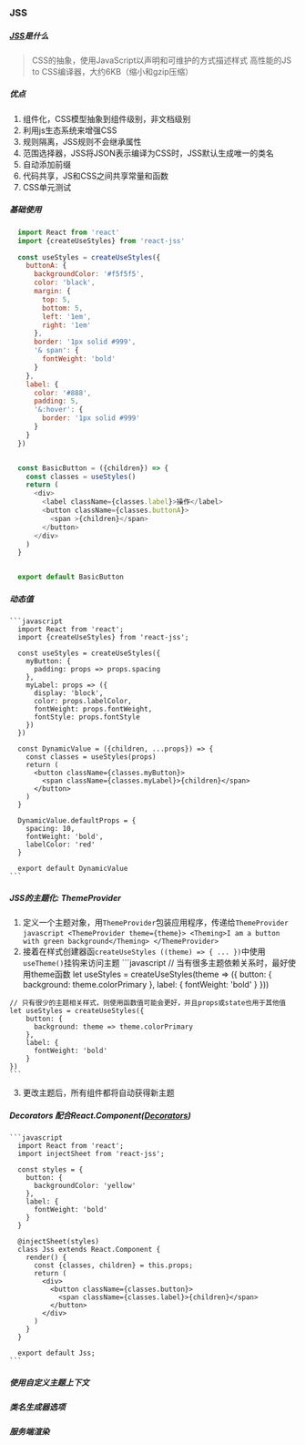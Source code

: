### JSS
  ##### [JSS](https://github.com/cssinjs/react-jss)是什么
  > CSS的抽象，使用JavaScript以声明和可维护的方式描述样式
  > 高性能的JS to CSS编译器，大约6KB（缩小和gzip压缩）

  ##### 优点
  1. 组件化，CSS模型抽象到组件级别，非文档级别
  2. 利用js生态系统来增强CSS
  3. 规则隔离，JSS规则不会继承属性
  4. 范围选择器，JSS将JSON表示编译为CSS时，JSS默认生成唯一的类名
  5. 自动添加前缀
  6. 代码共享，JS和CSS之间共享常量和函数
  7. CSS单元测试

  ##### 基础使用
  ```javascript
    import React from 'react'
    import {createUseStyles} from 'react-jss'

    const useStyles = createUseStyles({
      buttonA: {
        backgroundColor: '#f5f5f5',
        color: 'black',
        margin: {
          top: 5,
          bottom: 5,
          left: '1em',
          right: '1em'
        },
        border: '1px solid #999',
        '& span': {
          fontWeight: 'bold'
        }
      },
      label: {
        color: '#888',
        padding: 5,
        '&:hover': {
          border: '1px solid #999'
        }
      }
    })


    const BasicButton = ({children}) => {
      const classes = useStyles()
      return (
        <div>
          <label className={classes.label}>操作</label>
          <button className={classes.buttonA}>
            <span >{children}</span>
          </button>
        </div>   
      )
    }


    export default BasicButton
  ```

  ##### 动态值
    ```javascript
      import React from 'react';
      import {createUseStyles} from 'react-jss';

      const useStyles = createUseStyles({
        myButton: {
          padding: props => props.spacing
        },
        myLabel: props => ({
          display: 'block',
          color: props.labelColor,
          fontWeight: props.fontWeight,
          fontStyle: props.fontStyle
        })
      })

      const DynamicValue = ({children, ...props}) => {
        const classes = useStyles(props)
        return (
          <button className={classes.myButton}>
            <span className={classes.myLabel}>{children}</span>
          </button>
        )
      }

      DynamicValue.defaultProps = {
        spacing: 10,
        fontWeight: 'bold',
        labelColor: 'red'
      }

      export default DynamicValue
    ```

  ##### JSS的主题化: ThemeProvider
  1. 定义一个主题对象，用`ThemeProvider`包装应用程序，传递给`ThemeProvider`
    ```javascript
    <ThemeProvider theme={theme}>
        <Theming>I am a button with green background</Theming>
    </ThemeProvider>
    ```
  2. 接着在样式创建器函`createUseStyles ((theme) => { ... })`中使用`useTheme()`挂钩来访问主题
    ```javascript
    // 当有很多主题依赖关系时，最好使用theme函数
    let useStyles = createUseStyles(theme => ({
        button: {
          background: theme.colorPrimary
        },
        label: {
          fontWeight: 'bold'
        }
    }))

    // 只有很少的主题相关样式，则使用函数值可能会更好，并且props或state也用于其他值
    let useStyles = createUseStyles({
        button: {
          background: theme => theme.colorPrimary
        },
        label: {
          fontWeight: 'bold'
        }
    })
    ```
  3. 更改主题后，所有组件都将自动获得新主题

  ##### Decorators 配合React.Component([Decorators](https://github.com/KayanChan/weekly-javascript/blob/master/reactjs-summary/decorator.md))
    ```javascript
      import React from 'react';
      import injectSheet from 'react-jss';

      const styles = {
        button: {
          backgroundColor: 'yellow'
        },
        label: {
          fontWeight: 'bold'
        }
      }

      @injectSheet(styles)
      class Jss extends React.Component {
        render() {
          const {classes, children} = this.props;
          return (
            <div>
              <button className={classes.button}>
                <span className={classes.label}>{children}</span>
              </button>
            </div>
          )
        }
      }

      export default Jss;
    ```

  ##### 使用自定义主题上下文
  ##### 类名生成器选项
  ##### 服务端渲染